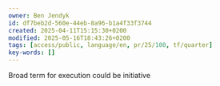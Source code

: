 ```yaml
---
owner: Ben Jendyk
id: df7beb2d-560e-44eb-8a96-b1a4f33f3744
created: 2025-04-11T15:15:30+0200
modified: 2025-05-16T18:43:26+0200
tags: [access/public, language/en, pr/25/100, tf/quarter]
key-words: []
---
```


Broad term for execution could be initiative